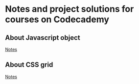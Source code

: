 # Notes and project solutions for courses on Codecademy

## About Javascript object
[Notes](https://github.com/faysoserious/codecademy-javascript/wiki/Notes-from-javascript-courses-on-codecademy)

## About CSS grid

[Notes](https://github.com/faysoserious/codecademy-javascript/wiki/Notes-for-CSS-Grid-course-on-Codecademy)